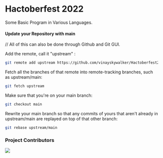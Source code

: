 # Hactoberfest 2022
Some Basic Program in Various Languages.


#### Update your Repository with main

// All of this can also be done through Github and Git GUI.

Add the remote, call it "upstream" :

```bash
git remote add upstream https://github.com/vinayskywalker/Hactoberfest2021
```

 Fetch all the branches of that remote into remote-tracking branches,
 such as upstream/main:

```bash
git fetch upstream 
```

Make sure that you're on your main branch:

```bash
git checkout main 
```

Rewrite your main branch so that any commits of yours that
aren't already in upstream/main are replayed on top of that
other branch:

```bash
git rebase upstream/main
```

### Project Contributors
<a href="https://github.com/vinayskywalker/Hactoberfest2022/graphs/contributors">
<img src="https://contrib.rocks/image?repo=vinayskywalker/Hactoberfest2022" />
</a>

